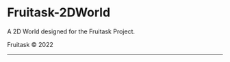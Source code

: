 # Fruitask-2DWorld
A 2D World designed for the Fruitask Project. 

Fruitask © 2022






-------------------------------------------------------------------------------------------------------------------------------------------------------------

